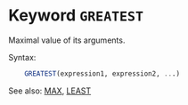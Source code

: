 # Keyword `GREATEST`

Maximal value of its arguments.

Syntax:
```sql
    GREATEST(expression1, expression2, ...)
```

See also: [MAX](Max), [LEAST](Least)
